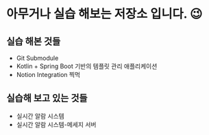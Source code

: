 # 아무거나 실습 해보는 저장소 입니다. 😉

## 실습 해본 것들
- Git Submodule
- Kotlin + Spring Boot 기반의 템플릿 관리 애플리케이션
- Notion Integration 찍먹

## 실습해 보고 있는 것들
- 실시간 알람 시스템
- 실시간 알람 시스템-메세지 서버